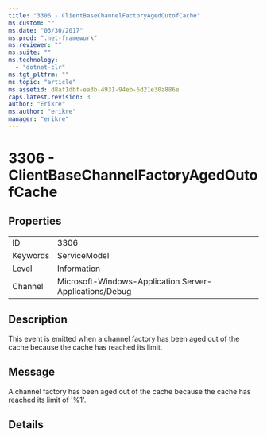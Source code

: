 ```yaml
---
title: "3306 - ClientBaseChannelFactoryAgedOutofCache"
ms.custom: ""
ms.date: "03/30/2017"
ms.prod: ".net-framework"
ms.reviewer: ""
ms.suite: ""
ms.technology: 
  - "dotnet-clr"
ms.tgt_pltfrm: ""
ms.topic: "article"
ms.assetid: d8af1dbf-ea3b-4931-94eb-6d21e30a886e
caps.latest.revision: 3
author: "Erikre"
ms.author: "erikre"
manager: "erikre"
---
```

# 3306 - ClientBaseChannelFactoryAgedOutofCache
## Properties  
  
|||  
|-|-|  
|ID|3306|  
|Keywords|ServiceModel|  
|Level|Information|  
|Channel|Microsoft-Windows-Application Server-Applications/Debug|  
  
## Description  
 This event is emitted when a channel factory has been aged out of the cache because the cache has reached its limit.  
  
## Message  
 A channel factory has been aged out of the cache because the cache has reached its limit of '%1'.  
  
## Details
